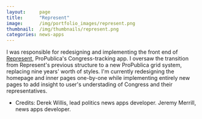 ```yaml
---
layout:     page
title:      "Represent"
image:      /img/portfolio_images/represent.png
thumbnail:  /img/thumbnails/represent.png
categories: news-apps
---
```


I was responsible for redesigning and implementing the front end of [Represent](http://projects.propublica.org/represent), ProPublica's Congress-tracking app. I oversaw the transition from Represent's previous structure to a new ProPublica grid system, replacing nine years' worth of styles. I'm currently redesigning the homepage and inner pages one-by-one while implementing entirely new pages to add insight to user's understading of Congress and their representatives.

+   Credits: Derek Willis, lead politics news apps developer. Jeremy Merrill, news apps developer.